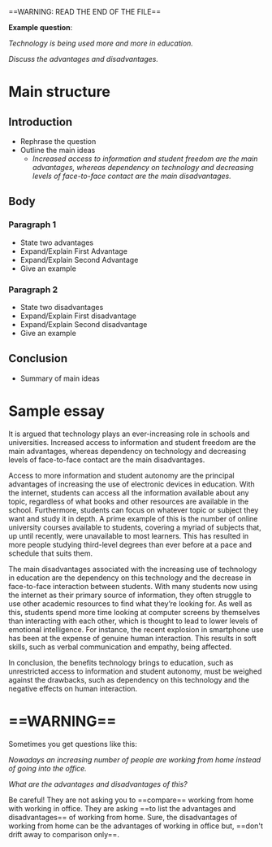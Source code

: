 ==WARNING: READ THE END OF THE FILE==

**Example question**:

*Technology is being used more and more in education.*

*Discuss the advantages and disadvantages.*

# Main structure

## Introduction

- Rephrase the question
- Outline the main ideas
	- *Increased access to information and student freedom are the main advantages, whereas dependency on technology and decreasing levels of face-to-face contact are the main disadvantages.*

## Body
### Paragraph 1 

- State two advantages
- Expand/Explain First Advantage
- Expand/Explain Second Advantage
- Give an example
### Paragraph 2 

- State two disadvantages
- Expand/Explain First disadvantage
- Expand/Explain Second disadvantage
- Give an example
## Conclusion

- Summary of main ideas



# Sample essay

It is argued that technology plays an ever-increasing role in schools and universities. Increased access to information and student freedom are the main advantages, whereas dependency on technology and decreasing levels of face-to-face contact are the main disadvantages.

Access to more information and student autonomy are the principal advantages of increasing the use of electronic devices in education. With the internet, students can access all the information available about any topic, regardless of what books and other resources are available in the school. Furthermore, students can focus on whatever topic or subject they want and study it in depth. A prime example of this is the number of online university courses available to students, covering a myriad of subjects that, up until recently, were unavailable to most learners. This has resulted in more people studying third-level degrees than ever before at a pace and schedule that suits them.

The main disadvantages associated with the increasing use of technology in education are the dependency on this technology and the decrease in face-to-face interaction between students. With many students now using the internet as their primary source of information, they often struggle to use other academic resources to find what they’re looking for. As well as this, students spend more time looking at computer screens by themselves than interacting with each other, which is thought to lead to lower levels of emotional intelligence. For instance, the recent explosion in smartphone use has been at the expense of genuine human interaction. This results in soft skills, such as verbal communication and empathy, being affected.

In conclusion, the benefits technology brings to education, such as unrestricted access to information and student autonomy, must be weighed against the drawbacks, such as dependency on this technology and the negative effects on human interaction.


# ==WARNING==

Sometimes you get questions like this: 

*Nowadays an increasing number of people are working from home instead of going into the office.*

*What are the advantages and disadvantages of this?*

Be careful! They are not asking you to ==compare== working from home with working in office. They are asking ==to list the advantages and disadvantages== of working from home. Sure, the disadvantages of working from home can be the advantages of working in office but, ==don't drift away to comparison only==.
